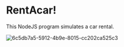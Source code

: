 # RentAcar!

This NodeJS program simulates a car rental.

![6c5db7a5-5912-4b9e-8015-cc202ca525c3](https://user-images.githubusercontent.com/66865329/162662609-dfd15b2d-37fe-4803-ac53-84e3782e12f5.jpg)
